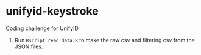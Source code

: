 # unifyid-keystroke
Coding challenge for UnifyID

1. Run `Rscript read_data.R` to make the raw csv and filtering csv from the JSON files.

